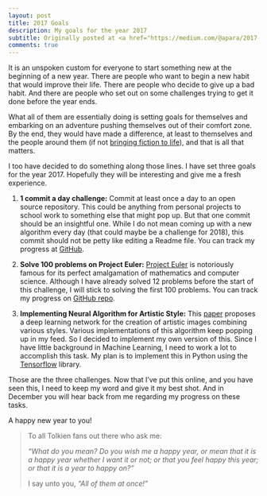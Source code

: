```yaml
---
layout: post
title: 2017 Goals
description: My goals for the year 2017
subtitle: Originally posted at <a href="https://medium.com/@apara/2017-goals-b77135828aa0#.qczzn03tp">medium.com</a>
comments: true
---
```


It is an unspoken custom for everyone to start something new at the beginning of a new year.
There are people who want to begin a new habit that would improve their life.
There are people who decide to give up a bad habit.
And there are people who set out on some challenges trying to get it done before the year ends.
<!--excerpt_ends-->

What all of them are essentially doing is setting goals for themselves and embarking on an adventure pushing themselves out of their comfort zone.
By the end, they would have made a difference, at least to themselves and the people around them (if not [bringing fiction to life](https://www.facebook.com/notes/mark-zuckerberg/building-jarvis/10154361492931634)), and that is all that matters.

I too have decided to do something along those lines.
I have set three goals for the year 2017.
Hopefully they will be interesting and give me a fresh experience.

1. **1 commit a day challenge:**
Commit at least once a day to an open source repository.
This could be anything from personal projects to school work to something else that might pop up.
But that one commit should be an insightful one. While I do not mean coming up with a new algorithm every day (that could maybe be a challenge for 2018), this commit should not be petty like editing a Readme file.
You can track my progress at [GitHub](https://github.com/AparaV).

2. **Solve 100 problems on Project Euler:**
[Project Euler](https://projecteuler.net/) is notoriously famous for its perfect amalgamation of mathematics and computer science.
Although I have already solved 12 problems before the start of this challenge, I will stick to solving the first 100 problems.
You can track my progress on [GitHub repo](https://github.com/AparaV/project-euler).

3. **Implementing Neural Algorithm for Artistic Style:**
This [paper](https://arxiv.org/pdf/1508.06576v2.pdf) proposes a deep learning network for the creation of artistic images combining various styles.
Various implementations of this algorithm keep popping up in my feed.
So I decided to implement my own version of this.
Since I have little background in Machine Learning, I need to work a lot to accomplish this task.
My plan is to implement this in Python using the [Tensorflow](https://www.tensorflow.org/) library.

Those are the three challenges.
Now that I’ve put this online, and you have seen this, I need to keep my word and give it my best shot.
And in December you will hear back from me regarding my progress on these tasks.

A happy new year to you!

 >To all Tolkien fans out there who ask me:
 >
 >*“What do you mean? Do you wish me a happy year, or mean that it is a happy year whether I want it or not; or that you feel happy this year; or that it is a year to happy on?”*
 >
 >I say unto you, *“All of them at once!”*
